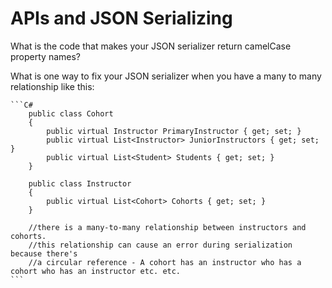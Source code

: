 # APIs and JSON Serializing

What is the code that makes your JSON serializer return camelCase property names?

What is one way to fix your JSON serializer when you have a many to many relationship like this:

    ```C#
        public class Cohort 
        {
            public virtual Instructor PrimaryInstructor { get; set; }
            public virtual List<Instructor> JuniorInstructors { get; set; }
            public virtual List<Student> Students { get; set; }
        }

        public class Instructor 
        {
            public virtual List<Cohort> Cohorts { get; set; }
        }

        //there is a many-to-many relationship between instructors and cohorts.
        //this relationship can cause an error during serialization because there's
        //a circular reference - A cohort has an instructor who has a cohort who has an instructor etc. etc.
    ```

